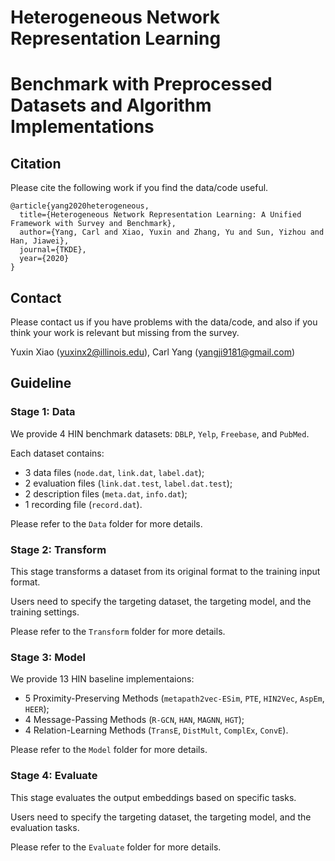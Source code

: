 # Heterogeneous Network Representation Learning 
# Benchmark with Preprocessed Datasets and Algorithm Implementations

## Citation

Please cite the following work if you find the data/code useful.

```
@article{yang2020heterogeneous,
  title={Heterogeneous Network Representation Learning: A Unified Framework with Survey and Benchmark},
  author={Yang, Carl and Xiao, Yuxin and Zhang, Yu and Sun, Yizhou and Han, Jiawei},
  journal={TKDE},
  year={2020}
}
```

## Contact

Please contact us if you have problems with the data/code, and also if you think your work is relevant but missing from the survey.

Yuxin Xiao (yuxinx2@illinois.edu), Carl Yang (yangji9181@gmail.com)

## Guideline

### Stage 1: Data

We provide 4 HIN benchmark datasets: ```DBLP```, ```Yelp```, ```Freebase```, and ```PubMed```.

Each dataset contains:
- 3 data files (```node.dat```, ```link.dat```, ```label.dat```);
- 2 evaluation files (```link.dat.test```, ```label.dat.test```);
- 2 description files (```meta.dat```, ```info.dat```);
- 1 recording file (```record.dat```).

Please refer to the ```Data``` folder for more details.

### Stage 2: Transform

This stage transforms a dataset from its original format to the training input format.

Users need to specify the targeting dataset, the targeting model, and the training settings.

Please refer to the ```Transform``` folder for more details.

### Stage 3: Model

We provide 13 HIN baseline implementaions: 
- 5 Proximity-Preserving Methods (```metapath2vec-ESim```, ```PTE```, ```HIN2Vec```, ```AspEm```, ```HEER```); 
- 4 Message-Passing Methods (```R-GCN```, ```HAN```, ```MAGNN```, ```HGT```); 
- 4 Relation-Learning Methods (```TransE```, ```DistMult```, ```ComplEx```, ```ConvE```).

Please refer to the ```Model``` folder for more details.

### Stage 4: Evaluate

This stage evaluates the output embeddings based on specific tasks. 

Users need to specify the targeting dataset, the targeting model, and the evaluation tasks.

Please refer to the ```Evaluate``` folder for more details.
